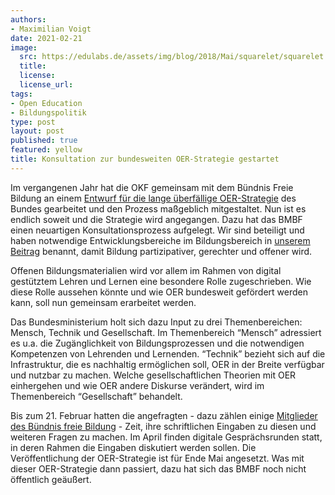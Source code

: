 ```yaml
---
authors:
- Maximilian Voigt
date: 2021-02-21
image:
  src: https://edulabs.de/assets/img/blog/2018/Mai/squarelet/squarelet.jpg
  title:
  license:
  license_url:
tags:
- Open Education
- Bildungspolitik
type: post
layout: post
published: true
featured: yellow
title: Konsultation zur bundesweiten OER-Strategie gestartet
---
```


Im vergangenen Jahr hat die OKF gemeinsam mit dem Bündnis Freie Bildung an einem [Entwurf für die lange überfällige OER-Strategie](https://okfn.de/blog/2020/09/open-education-strategie-unser-vorschlag/) des Bundes gearbeitet und den Prozess maßgeblich mitgestaltet. Nun ist es endlich soweit und die Strategie wird angegangen. Dazu hat das BMBF einen neuartigen Konsultationsprozess aufgelegt. Wir sind beteiligt und haben notwendige Entwicklungsbereiche im Bildungsbereich in [unserem Beitrag](/static/files/blog/2021/01/Konsultation_OER-Strategie_Themenbereich_Gesellschaft_OKF_DE.pdf) benannt, damit Bildung partizipativer, gerechter und offener wird. 

Offenen Bildungsmaterialien wird vor allem im Rahmen von digital gestütztem Lehren und Lernen eine besondere Rolle zugeschrieben. Wie diese Rolle aussehen könnte und wie OER bundesweit gefördert werden kann, soll nun gemeinsam erarbeitet werden.

Das Bundesministerium holt sich dazu Input zu drei Themenbereichen: Mensch, Technik und Gesellschaft. Im Themenbereich “Mensch” adressiert es u.a. die Zugänglichkeit von Bildungsprozessen und die notwendigen Kompetenzen von Lehrenden und Lernenden. “Technik” bezieht sich auf die Infrastruktur, die es nachhaltig ermöglichen soll, OER in der Breite verfügbar und nutzbar zu machen. Welche gesellschaftlichen Theorien mit OER einhergehen und wie OER andere Diskurse verändert, wird im Themenbereich “Gesellschaft” behandelt.

Bis zum 21. Februar hatten die angefragten - dazu zählen einige [Mitglieder des Bündnis freie Bildung](https://buendnis-freie-bildung.de/2021/02/12/eine-oer-strategie-fuer-deutschland/) - Zeit, ihre schriftlichen Eingaben zu diesen und weiteren Fragen zu machen. Im April finden digitale Gesprächsrunden statt, in deren Rahmen die Eingaben diskutiert werden sollen. Die Veröffentlichung der OER-Strategie ist für Ende Mai angesetzt. Was mit dieser OER-Strategie dann passiert, dazu hat sich das BMBF noch nicht öffentlich geäußert.
